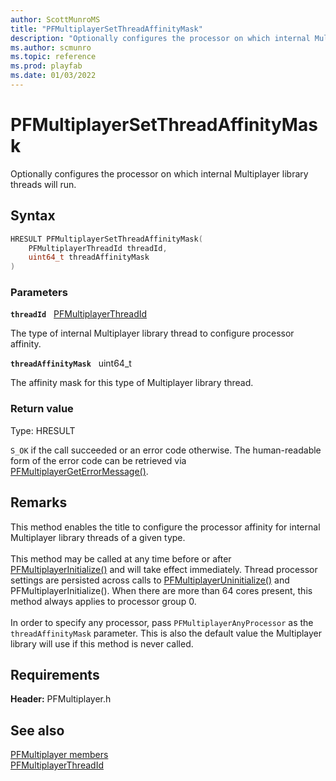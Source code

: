 ```yaml
---
author: ScottMunroMS
title: "PFMultiplayerSetThreadAffinityMask"
description: "Optionally configures the processor on which internal Multiplayer library threads will run."
ms.author: scmunro
ms.topic: reference
ms.prod: playfab
ms.date: 01/03/2022
---
```


# PFMultiplayerSetThreadAffinityMask  

Optionally configures the processor on which internal Multiplayer library threads will run.  

## Syntax  
  
```cpp
HRESULT PFMultiplayerSetThreadAffinityMask(  
    PFMultiplayerThreadId threadId,  
    uint64_t threadAffinityMask  
)  
```  
  
### Parameters  
  
**`threadId`** &nbsp; [PFMultiplayerThreadId](../enums/pfmultiplayerthreadid.md)  
  
The type of internal Multiplayer library thread to configure processor affinity.  
  
**`threadAffinityMask`** &nbsp; uint64_t  
  
The affinity mask for this type of Multiplayer library thread.  
  
  
### Return value
Type: HRESULT
  
```S_OK``` if the call succeeded or an error code otherwise. The human-readable form of the error code can be retrieved via [PFMultiplayerGetErrorMessage()](pfmultiplayergeterrormessage.md).
  
## Remarks  
  
This method enables the title to configure the processor affinity for internal Multiplayer library threads of a given type. <br /><br /> This method may be called at any time before or after [PFMultiplayerInitialize()](pfmultiplayerinitialize.md) and will take effect immediately. Thread processor settings are persisted across calls to [PFMultiplayerUninitialize()](pfmultiplayeruninitialize.md) and PFMultiplayerInitialize(). When there are more than 64 cores present, this method always applies to processor group 0.   <br /><br /> In order to specify any processor, pass ```PFMultiplayerAnyProcessor``` as the `threadAffinityMask` parameter. This is also the default value the Multiplayer library will use if this method is never called.
  
## Requirements  
  
**Header:** PFMultiplayer.h
  
## See also  
[PFMultiplayer members](../pfmultiplayer_members.md)  
[PFMultiplayerThreadId](../enums/pfmultiplayerthreadid.md)
  
  
